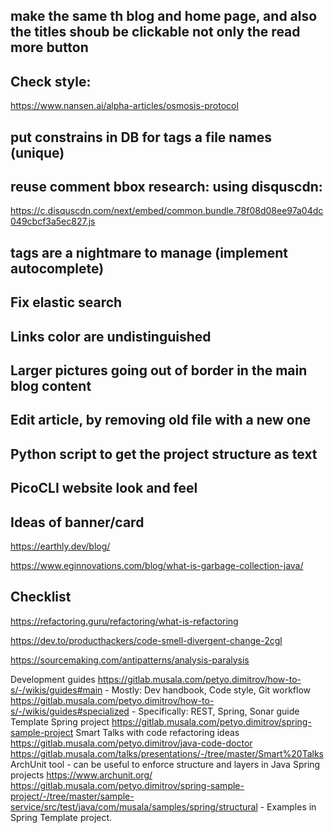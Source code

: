 ## make the same th blog and home page, and also the titles shoub be clickable not only the read more button

## Check style:
https://www.nansen.ai/alpha-articles/osmosis-protocol

## put constrains in DB for tags a file names (unique)

## reuse comment bbox research: using disquscdn:
https://c.disquscdn.com/next/embed/common.bundle.78f08d08ee97a04dc049cbcf3a5ec827.js

## tags are a nightmare to manage (implement autocomplete)

## Fix elastic search

## Links color are undistinguished

## Larger pictures going out of border in the main blog content

## Edit article, by removing old file with a new one

## Python script to get the project structure as text

## PicoCLI website look and feel

## Ideas of banner/card 
https://earthly.dev/blog/

https://www.eginnovations.com/blog/what-is-garbage-collection-java/



## Checklist

https://refactoring.guru/refactoring/what-is-refactoring

https://dev.to/producthackers/code-smell-divergent-change-2cgl

https://sourcemaking.com/antipatterns/analysis-paralysis



Development guides
https://gitlab.musala.com/petyo.dimitrov/how-to-s/-/wikis/guides#main - Mostly: Dev handbook, Code style, Git workflow
https://gitlab.musala.com/petyo.dimitrov/how-to-s/-/wikis/guides#specialized - Specifically: REST, Spring, Sonar guide
Template Spring project
https://gitlab.musala.com/petyo.dimitrov/spring-sample-project 
Smart Talks with code refactoring ideas
https://gitlab.musala.com/petyo.dimitrov/java-code-doctor 
https://gitlab.musala.com/talks/presentations/-/tree/master/Smart%20Talks 
ArchUnit tool - can be useful to enforce structure and layers in Java Spring projects
https://www.archunit.org/
https://gitlab.musala.com/petyo.dimitrov/spring-sample-project/-/tree/master/sample-service/src/test/java/com/musala/samples/spring/structural - Examples in Spring Template project.

